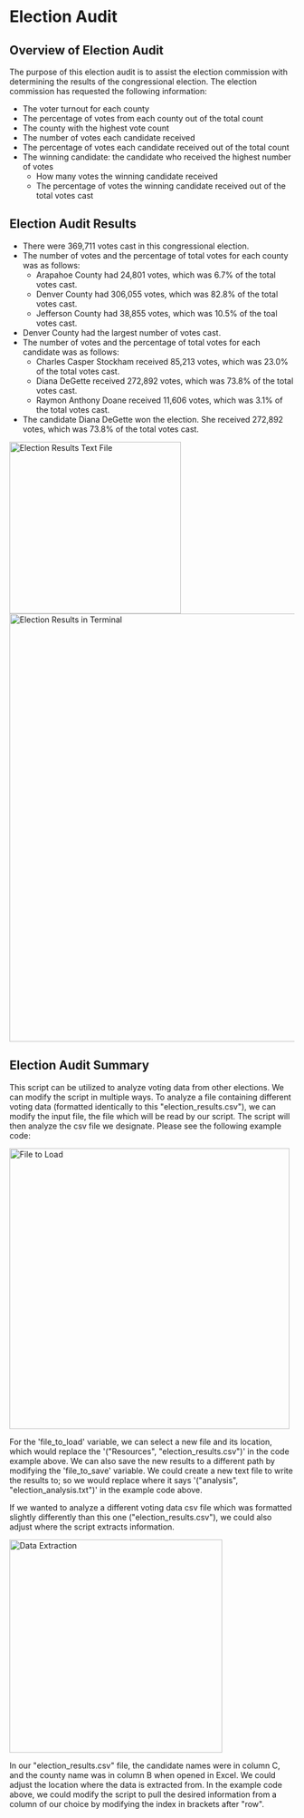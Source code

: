 # Election Audit

## Overview of Election Audit

The purpose of this election audit is to assist the election commission with determining the results of the congressional election. The election commission has requested the following information:
- The voter turnout for each county
- The percentage of votes from each county out of the total count
- The county with the highest vote count
- The number of votes each candidate received
- The percentage of votes each candidate received out of the total count
- The winning candidate: the candidate who received the highest number of votes
  - How many votes the winning candidate received
  - The percentage of votes the winning candidate received out of the total votes cast

## Election Audit Results
- There were 369,711 votes cast in this congressional election.
- The number of votes and the percentage of total votes for each county was as follows:
  - Arapahoe County had 24,801 votes, which was 6.7% of the total votes cast.
  - Denver County had 306,055 votes, which was 82.8% of the total votes cast.
  - Jefferson County had 38,855 votes, which was 10.5% of the toal votes cast.
- Denver County had the largest number of votes cast.
- The number of votes and the percentage of total votes for each candidate was as follows:
  - Charles Casper Stockham received 85,213 votes, which was 23.0% of the total votes cast.
  - Diana DeGette received 272,892 votes, which was 73.8% of the total votes cast.
  - Raymon Anthony Doane received 11,606 votes, which was 3.1% of the total votes cast.
- The candidate Diana DeGette won the election. She received 272,892 votes, which was 73.8% of the total votes cast.

<img width="303" alt="Election Results Text File" src="https://user-images.githubusercontent.com/88804543/132064522-0de559de-87f3-4c44-9af8-319f2e9a8995.png">

<img width="755" alt="Election Results in Terminal" src="https://user-images.githubusercontent.com/88804543/132073788-b32539a7-5fde-48f0-b80a-c770cc64c3da.png">


## Election Audit Summary

This script can be utilized to analyze voting data from other elections. We can modify the script in multiple ways. To analyze a file containing different voting data (formatted identically to this "election_results.csv"), we can modify the input file, the file which will be read by our script. The script will then analyze the csv file we designate. Please see the following example code:

<img width="495" alt="File to Load" src="https://user-images.githubusercontent.com/88804543/132064886-e8f3596f-88cc-4d32-adc7-42e92410f0f7.png">

For the 'file_to_load' variable, we can select a new file and its location, which would replace the '("Resources", "election_results.csv")' in the code example above. We can also save the new results to a different path by modifying the 'file_to_save' variable. We could create a new text file to write the results to; so we would replace where it says '("analysis", "election_analysis.txt")' in the example code above.

If we wanted to analyze a different voting data csv file which was formatted slightly differently than this one ("election_results.csv"), we could also adjust where the script extracts information.

<img width="376" alt="Data Extraction" src="https://user-images.githubusercontent.com/88804543/132067109-7233f950-fb47-42ad-9765-dfa2954bcb32.png">

In our "election_results.csv" file, the candidate names were in column C, and the county name was in column B when opened in Excel. We could adjust the location where the data is extracted from. In the example code above, we could modify the script to pull the desired information from a column of our choice by modifying the index in brackets after "row".
